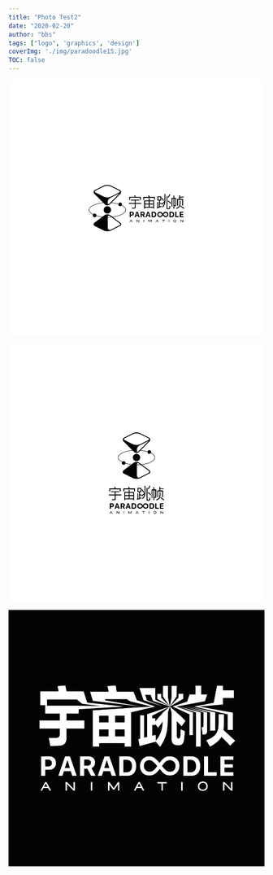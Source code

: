 ```yaml
---
title: "Photo Test2"
date: "2020-02-20"
author: "bbs"
tags: ["logo", 'graphics', 'design']
coverImg: './img/paradoodle15.jpg'
TOC: false
---
```


![paradoodle](./img/paradoodle1.jpg)

![paradoodle](./img/paradoodle2.jpg)

![paradoodle](./img/paradoodle15.jpg)
